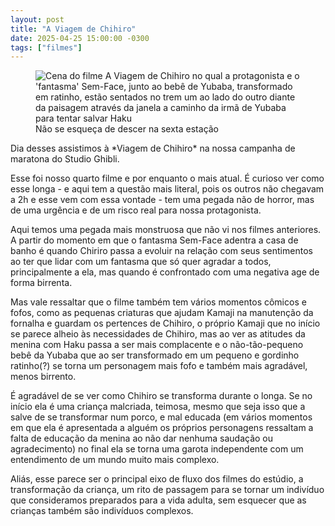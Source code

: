 ```yaml
---
layout: post
title: "A Viagem de Chihiro"
date: 2025-04-25 15:00:00 -0300
tags: ["filmes"]
---
```

<figure class="foto-post">
<img src="{{ site.baseurl }}/assets/fotos/2025/04/Chihiro-e-Sem-Face-no-trem.jpg" alt="Cena do filme A Viagem de Chihiro no qual a protagonista e o 'fantasma' Sem-Face, junto ao bebê de Yubaba, transformado em ratinho, estão sentados no trem um ao lado do outro diante da paisagem através da janela a caminho da irmã de Yubaba para tentar salvar Haku" title="Chiciro e Sem-Face">
<figcaption>Não se esqueça de descer na sexta estação</figcaption>
</figure>
Dia desses assistimos à *Viagem de Chihiro* na nossa campanha de maratona do Studio Ghibli.  

Esse foi nosso quarto filme e por enquanto o mais atual. É curioso ver como esse longa - e aqui tem a questão mais literal, pois os outros não chegavam a 2h e esse vem com essa vontade - tem uma pegada não de horror, mas de uma urgência e de um risco real para nossa protagonista.  

Aqui temos uma pegada mais monstruosa que não vi nos filmes anteriores. A partir do momento em que o fantasma Sem-Face adentra a casa de banho é quando Chiriro passa a evoluir na relação com seus sentimentos ao ter que lidar com um fantasma que só quer agradar a todos, principalmente a ela, mas quando é confrontado com uma negativa age de forma birrenta.  

Mas vale ressaltar que o filme também tem vários momentos cômicos e fofos, como as pequenas criaturas que ajudam Kamaji na manutenção da fornalha e guardam os pertences de Chihiro, o próprio Kamaji que no início se parece alheio às necessidades de Chihiro, mas ao ver as atitudes da menina com Haku passa a ser mais complacente e o não-tão-pequeno bebê da Yubaba que ao ser transformado em um pequeno e gordinho ratinho(?) se torna um personagem mais fofo e também mais agradável, menos birrento.

É agradável de se ver como Chihiro se transforma durante o longa. Se no início ela é uma criança malcriada, teimosa, mesmo que seja isso que a salve de se transformar num porco, e mal educada (em vários momentos em que ela é apresentada a alguém os próprios personagens ressaltam a falta de educação da menina ao não dar nenhuma saudação ou agradecimento) no final ela se torna uma garota independente com um entendimento de um mundo muito mais complexo.  

Aliás, esse parece ser o principal eixo de fluxo dos filmes do estúdio, a transformação da criança, um rito de passagem para se tornar um indivíduo que consideramos preparados para a vida adulta, sem esquecer que as crianças também são indivíduos complexos.
